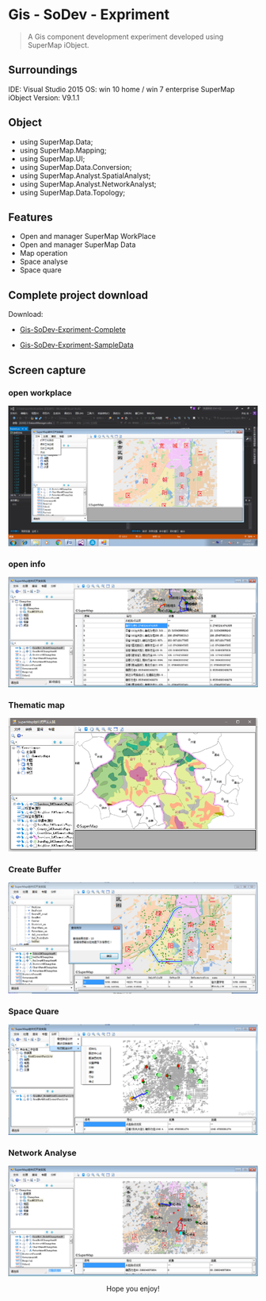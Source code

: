 ﻿# Gis - SoDev - Expriment

> A Gis component development experiment developed using SuperMap iObject.

## Surroundings
IDE: Visual Studio 2015
OS: win 10 home / win 7 enterprise
SuperMap iObject Version: V9.1.1 

## Object
 - using SuperMap.Data;
 - using SuperMap.Mapping;
 - using SuperMap.UI;
 - using SuperMap.Data.Conversion;
 - using SuperMap.Analyst.SpatialAnalyst;
 - using SuperMap.Analyst.NetworkAnalyst;
 - using SuperMap.Data.Topology;

## Features
- Open and manager SuperMap WorkPlace
- Open and manager SuperMap Data
- Map operation
- Space analyse
- Space quare 

## Complete project download

 Download:

 - [Gis-SoDev-Expriment-Complete](https://share.frytea.com/f.php?k=a0def)

 - [Gis-SoDev-Expriment-SampleData](https://share.frytea.com/f.php?k=58c19)

  ## Screen capture

  ### open workplace

  ![](https://raw.githubusercontent.com/songtianlun/Image-Hosting/image/20190510205300.png)

  ### open info

  ![](https://raw.githubusercontent.com/songtianlun/Image-Hosting/image/20190510205325.png)

  ### Thematic map 

  ![](https://raw.githubusercontent.com/songtianlun/Image-Hosting/image/20190510205426.png)

  ### Create Buffer
  
  ![](https://raw.githubusercontent.com/songtianlun/Image-Hosting/image/20190510210636.png)

  ### Space Quare

  ![](https://raw.githubusercontent.com/songtianlun/Image-Hosting/image/20190510210711.png)

  ### Network Analyse

  ![](https://raw.githubusercontent.com/songtianlun/Image-Hosting/image/20190510205702.png)

<center>Hope you enjoy!</center>
